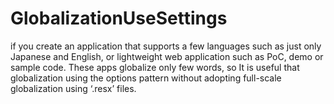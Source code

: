 # GlobalizationUseSettings
 
if you create an application that supports a few languages such as just only Japanese and English, or lightweight web application such as PoC, demo or sample code. These apps globalize only few words, so It is useful that globalization using the options pattern without adopting full-scale globalization using ‘.resx’ files.
